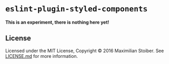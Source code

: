 # `eslint-plugin-styled-components`

**This is an experiment, there is nothing here yet!**

## License

Licensed under the MIT License, Copyright © 2016 Maximilian Stoiber. See [LICENSE.md](./LICENSE.md) for more information.
